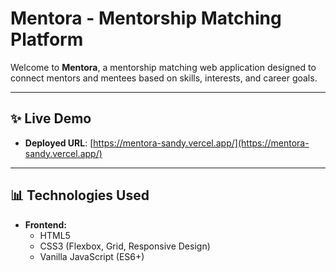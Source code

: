# Mentora - Mentorship Matching Platform

Welcome to **Mentora**, a mentorship matching web application designed to connect mentors and mentees based on skills, interests, and career goals.

---

## ✨ Live Demo

- **Deployed URL**: [https://mentora-sandy.vercel.app/](https://mentora-sandy.vercel.app/)

---

## 📊 Technologies Used

- **Frontend:**
  - HTML5
  - CSS3 (Flexbox, Grid, Responsive Design)
  - Vanilla JavaScript (ES6+)
